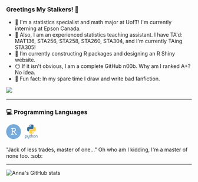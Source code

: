 ### Greetings My Stalkers! 👋
- :blue_book: I'm a statistics specialist and math major at UofT! I'm currently interning at Epson Canada.
- :school: Also, I am an experienced statistics teaching assistant. I have TA'd: MAT136, STA256, STA258, STA260, STA304, and I'm currently TAing STA305!
- :blue_heart: I’m currently constructing R packages and designing an R Shiny website.
- :no_mouth: If it isn't obvious, I am a complete GitHub n00b. Why am I ranked A+? No idea.
- :shit: Fun fact: In my spare time I draw and write bad fanfiction.

<p>
 <a href="https://www.linkedin.com/in/anna-ly-statistics-specialist/"><img src="https://img.shields.io/badge/LinkedIn-blue?style=for-the-badge&logo=linkedin&logoColor=white" /></a>&nbsp;&nbsp;&nbsp;&nbsp;
<p>

***

### :computer: Programming Languages
<div>
  <img src="https://github.com/devicons/devicon/blob/master/icons/rstudio/rstudio-original.svg" title="r" alt="r" width="40" height="40"/>&nbsp;
  <img src="https://github.com/devicons/devicon/blob/master/icons/python/python-original-wordmark.svg" title="Python" alt="Python" width="40" height="40"/>&nbsp;
</div>
<br>
"Jack of less trades, master of one..." Oh who am I kidding, I'm a master of none too. :sob:

***

![Anna's GitHub stats](https://github-readme-stats.vercel.app/api?username=annahuynhly&show_icons=true&theme=tokyonight)
